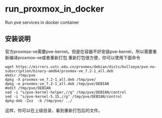 # run_proxmox_in_docker
Run pve services in docker container

## 安装说明
官方proxmox-ve需要pve-kernel。但是在容器不好安装pve-kernel，所以需要重新编译proxmox-ve或者重新打包
重新打包很方便，你可以使用下面命令
```
wget https://mirrors.ustc.edu.cn/proxmox/debian/dists/bullseye/pve-no-subscription/binary-amd64/proxmox-ve_7.2-1_all.deb
mkdir /tmp/pve
dpkg -X proxmox-ve_7.2-1_all.deb /tmp/pve/ 
dpkg -e proxmox-ve_7.2-1_all.deb /tmp/pve/DEBIAN
#edit /tmp/pve/DEBIAN
sed -i "s/pve-kernel-helper,//g" /tmp/pve/DEBIAN/control
sed -i "s/pve-kernel-5.15,//g" /tmp/pve/DEBIAN/control
dpkg-deb -Zxz  -b /tmp/pve/ ../
```
这样，你可以在上级目录，看到重新打包后的文件。

